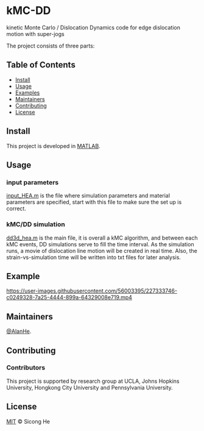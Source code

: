 # kMC-DD
kinetic Monte Carlo / Dislocation Dynamics code for edge dislocation motion with super-jogs

The project consists of three parts: 

## Table of Contents

- [Install](#install)
- [Usage](#usage)
- [Examples](#example)
- [Maintainers](#maintainers)
- [Contributing](#contributing)
- [License](#license)


## Install

This project is developed in [MATLAB](https://www.mathworks.com/products/matlab.html). 


## Usage

### input parameters
[input_HEA.m](input_HEA.m) is the file where simulation parameters and material parameters are specified, start with this file to make sure the set up is correct.

### kMC/DD simulation
[dd3d_hea.m](dd3d_hea.m) is the main file, it is overall a kMC algorithm, and between each kMC events, DD simulations serve to fill the time interval. As the simulation runs, a movie of dislocation line motion will be created in real time. Also, the strain-vs-simulation time will be written into txt files for later analysis.



## Example
https://user-images.githubusercontent.com/56003395/227333746-c0249328-7a25-4444-899a-64329008e719.mp4


## Maintainers

[@AlanHe](https://github.com/hsc1993).

## Contributing


### Contributors

This project is supported by research group at UCLA, Johns Hopkins University, Hongkong City University and Pennsylvania University.


## License

[MIT](LICENSE) © Sicong He
